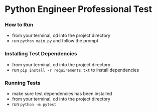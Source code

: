 # Python Engineer Professional Test


### How to Run
- from your terminal, cd into the project directory
- run `python main.py` and follow the prompt

### Installing Test Dependencies
- from your terminal, cd into the project directory
- run `pip install -r requirements.txt` to install dependencies

### Running Tests
- make sure test dependencies has been installed
- from your terminal, cd into the project directory
- run `python -m pytest`
